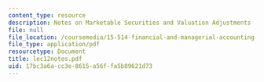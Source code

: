 ```yaml
---
content_type: resource
description: Notes on Marketable Securities and Valuation Adjustments
file: null
file_location: /coursemedia/15-514-financial-and-managerial-accounting-summer-2003/17bc3a6acc3e8615a56ffa5b89621d73_lec12notes.pdf
file_type: application/pdf
resourcetype: Document
title: lec12notes.pdf
uid: 17bc3a6a-cc3e-8615-a56f-fa5b89621d73
---
```

